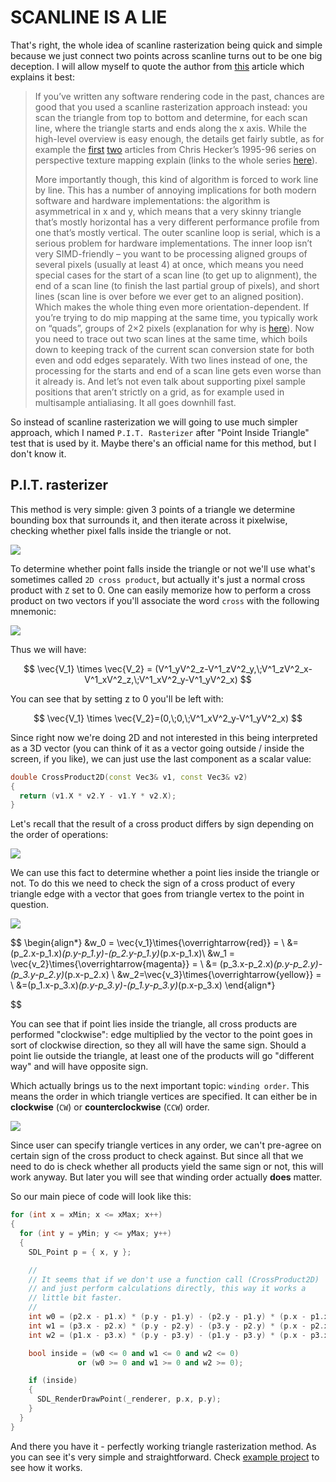 # SCANLINE IS A LIE

That's right, the whole idea of scanline rasterization being quick and simple because we just connect two points across scanline turns out to be one big deception. I will allow myself to quote the author from [this](https://fgiesen.wordpress.com/2013/02/10/optimizing-the-basic-rasterizer/) article which explains it best:

> If you’ve written any software rendering code in the past, chances are good that you used a scanline rasterization approach instead: you scan the triangle from top to bottom and determine, for each scan line, where the triangle starts and ends along the x axis. While the high-level overview is easy enough, the details get fairly subtle, as for example the [first](http://chrishecker.com/images/4/41/Gdmtex1.pdf) [two](http://chrishecker.com/images/9/97/Gdmtex2.pdf) articles from Chris Hecker’s 1995-96 series on perspective texture mapping explain (links to the whole series [here](http://chrishecker.com/Miscellaneous_Technical_Articles)).
> 
> More importantly though, this kind of algorithm is forced to work line by line. This has a number of annoying implications for both modern software and hardware implementations: the algorithm is asymmetrical in x and y, which means that a very skinny triangle that’s mostly horizontal has a very different performance profile from one that’s mostly vertical. The outer scanline loop is serial, which is a serious problem for hardware implementations. The inner loop isn’t very SIMD-friendly – you want to be processing aligned groups of several pixels (usually at least 4) at once, which means you need special cases for the start of a scan line (to get up to alignment), the end of a scan line (to finish the last partial group of pixels), and short lines (scan line is over before we ever get to an aligned position). Which makes the whole thing even more orientation-dependent. If you’re trying to do mip mapping at the same time, you typically work on “quads”, groups of 2×2 pixels (explanation for why is [here](https://fgiesen.wordpress.com/2011/07/10/a-trip-through-the-graphics-pipeline-2011-part-8/)). Now you need to trace out two scan lines at the same time, which boils down to keeping track of the current scan conversion state for both even and odd edges separately. With two lines instead of one, the processing for the starts and end of a scan line gets even worse than it already is. And let’s not even talk about supporting pixel sample positions that aren’t strictly on a grid, as for example used in multisample antialiasing. It all goes downhill fast. 

So instead of scanline rasterization we will going to use much simpler approach, which I named `P.I.T. Rasterizer` after "Point Inside Triangle" test that is used by it. Maybe there's an official name for this method, but I don't know it.

## P.I.T. rasterizer

This method is very simple: given 3 points of a triangle we determine bounding box that surrounds it, and then iterate across it pixelwise, checking whether pixel falls inside the triangle or not.

![](images/p2/pit-rasterizer.png)

To determine whether point falls inside the triangle or not we'll use what's sometimes called `2D cross product`, but actually it's just a normal cross product with `Z` set to 0. One can easily memorize how to perform a cross product on two vectors if you'll associate the word `cross` with the following mnemonic:

![](images/p2/cross-product.png)

Thus we will have:

$$
\vec{V_1} \times \vec{V_2} = (V^1_yV^2_z-V^1_zV^2_y,\;V^1_zV^2_x-V^1_xV^2_z,\;V^1_xV^2_y-V^1_yV^2_x)
$$

You can see that by setting z to 0 you'll be left with:

$$
\vec{V_1} \times \vec{V_2}=(0,\;0,\;V^1_xV^2_y-V^1_yV^2_x)
$$

Since right now we're doing 2D and not interested in this being interpreted as a 3D vector (you can think of it as a vector going outside / inside the screen, if you like), we can just use the last component as a scalar value:

```cpp
double CrossProduct2D(const Vec3& v1, const Vec3& v2)
{
  return (v1.X * v2.Y - v1.Y * v2.X);
}
```

Let's recall that the result of a cross product differs by sign depending on the order of operations:

![](images/p2/cross-product-sign.png)

We can use this fact to determine whether a point lies inside the triangle or not. To do this we need to check the sign of a cross product of every triangle edge with a vector that goes from triangle vertex to the point in question.

![](images/p2/pit-test.png)

$$
\begin{align*}
&w_0 = \vec{v_1}\times{\overrightarrow{red}} = \\
&= (p_2.x-p_1.x)*(p.y-p_1.y)-(p_2.y-p_1.y)*(p.x-p_1.x)\\
&w_1 = \vec{v_2}\times{\overrightarrow{magenta}} = \\ 
&= (p_3.x-p_2.x)*(p.y-p_2.y)-(p_3.y-p_2.y)*(p.x-p_2.x) \\
&w_2=\vec{v_3}\times{\overrightarrow{yellow}} = \\
&=(p_1.x-p_3.x)*(p.y-p_3.y)-(p_1.y-p_3.y)*(p.x-p_3.x)
\end{align*}

$$

You can see that if point lies inside the triangle, all cross products are performed "clockwise": edge multiplied by the vector to the point goes in sort of clockwise direction, so they all will have the same sign. Should a point lie outside the triangle, at least one of the products will go "different way" and will have opposite sign.

Which actually brings us to the next important topic: `winding order`. This means the order in which triangle vertices are specified. It can either be in **clockwise** (`CW`) or **counterclockwise** (`CCW`) order.

![](images/p2/winding-order-2d.png)

Since user can specify triangle vertices in any order, we can't pre-agree on certain sign of the cross product to check against. But since all that we need to do is check whether all products yield the same sign or not, this will work anyway. But later you will see that winding order actually **does** matter.

So our main piece of code will look like this:

```cpp
for (int x = xMin; x <= xMax; x++)
{
  for (int y = yMin; y <= yMax; y++)
  {
    SDL_Point p = { x, y };

    //
    // It seems that if we don't use a function call (CrossProduct2D) 
    // and just perform calculations directly, this way it works a 
    // little bit faster.
    //
    int w0 = (p2.x - p1.x) * (p.y - p1.y) - (p2.y - p1.y) * (p.x - p1.x);
    int w1 = (p3.x - p2.x) * (p.y - p2.y) - (p3.y - p2.y) * (p.x - p2.x);
    int w2 = (p1.x - p3.x) * (p.y - p3.y) - (p1.y - p3.y) * (p.x - p3.x);

    bool inside = (w0 <= 0 and w1 <= 0 and w2 <= 0)
               or (w0 >= 0 and w1 >= 0 and w2 >= 0);

    if (inside)
    {
      SDL_RenderDrawPoint(_renderer, p.x, p.y);
    }
  }
}
```

And there you have it - perfectly working triangle rasterization method. As you can see it's very simple and straightforward. Check [example project](https://github.com/xterminal86/sw3d/tree/main/tests/pit-rasterizer) to see how it works.
